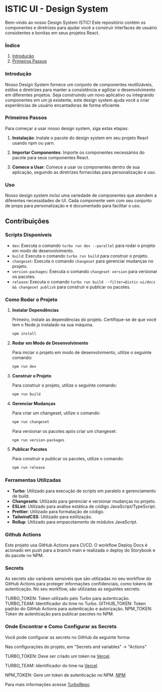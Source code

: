 # ISTIC UI - Design System

Bem-vindo ao nosso Design System ISTIC! Este repositório contém os componentes e diretrizes para ajudar você a construir interfaces de usuário consistentes e bonitas em seus projetos React.

### Índice

1. [Introdução](https://frontdesignsystem.azurewebsites.net/?path=/docs/stick-ui-Introdução--documentation)
2. [Primeiros Passos](https://frontdesignsystem.azurewebsites.net/?path=/docs/stick-ui-getting-started--documentation)

### Introdução

Nosso Design System fornece um conjunto de componentes reutilizáveis, estilos e diretrizes para manter a consistência e agilizar o desenvolvimento em diferentes projetos. Seja construindo um novo aplicativo ou integrando componentes em um já existente, este design system ajuda você a criar experiências de usuário encantadoras de forma eficiente.

### Primeiros Passos

Para começar a usar nosso design system, siga estas etapas:

1. **Instalação**: Instale o pacote do design system em seu projeto React usando npm ou yarn.

2. **Importar Componentes**: Importe os componentes necessários do pacote para seus componentes React.

3. **Comece a Usar**: Comece a usar os componentes dentro de sua aplicação, seguindo as diretrizes fornecidas para personalização e uso.

### Uso

Nosso design system inclui uma variedade de componentes que atendem a diferentes necessidades de UI. Cada componente vem com seu conjunto de props para personalização e é documentado para facilitar o uso.

## Contribuições

### Scripts Disponíveis

- `dev`: Executa o comando `turbo run dev --parallel` para rodar o projeto em modo de desenvolvimento.
- `build`: Executa o comando `turbo run build` para construir o projeto.
- `changeset`: Executa o comando `changeset` para gerenciar mudanças no projeto.
- `version-packages`: Executa o comando `changeset version` para versionar os pacotes.
- `release`: Executa o comando `turbo run build --filter=@istic-ui/docs && changeset publish` para construir e publicar os pacotes.

### Como Rodar o Projeto

1. **Instalar Dependências**

   Primeiro, instale as dependências do projeto. Certifique-se de que você tem o Node.js instalado na sua máquina.

   ```bash
   npm install
   ```

2. **Rodar em Modo de Desenvolvimento**

   Para iniciar o projeto em modo de desenvolvimento, utilize o seguinte comando:

   ```bash
   npm run dev
   ```

3. **Construir o Projeto**

   Para construir o projeto, utilize o seguinte comando:

   ```bash
   npm run build
   ```

4. **Gerenciar Mudanças**

   Para criar um changeset, utilize o comando:

   ```bash
   npm run changeset
   ```

   Para versionar os pacotes após criar um changeset:

   ```bash
   npm run version-packages
   ```

5. **Publicar Pacotes**

   Para construir e publicar os pacotes, utilize o comando:

   ```bash
   npm run release
   ```

### Ferramentas Utilizadas

- **Turbo**: Utilizado para execução de scripts em paralelo e gerenciamento de build.
- **Changesets**: Utilizado para gerenciar e versionar mudanças no projeto.
- **ESLint**: Utilizado para análise estática de código JavaScript/TypeScript.
- **Prettier**: Utilizado para formatação de código.
- **TailwindCSS**: Utilizado para estilização.
- **Rollup**: Utilizado para empacotamento de módulos JavaScript.

### Github Actions

Este projeto usa GitHub Actions para CI/CD. O workflow Deploy Docs é acionado em push para a branch main e realizada o deploy do Storybook e do pacote no NPM.

### Secrets

As secrets são variáveis sensíveis que são utilizadas no seu workflow do GitHub Actions para proteger informações confidenciais, como tokens de autenticação. No seu workflow, são utilizadas as seguintes secrets:

TURBO_TOKEN: Token utilizado pelo Turbo para autenticação.
TURBO_TEAM: Identificador do time no Turbo.
GITHUB_TOKEN: Token padrão do GitHub Actions para autenticação e autorização.
NPM_TOKEN: Token de autenticação para publicar pacotes no NPM.

### Onde Encontrar e Como Configurar as Secrets

Você pode configurar as secrets no GitHub da seguinte forma:

Nas configurações do projeto, em "Secrets and variables" -> "Actions"

TURBO_TOKEN: Deve ser criado um token na [Vercel](https://vercel.com/account/tokens).

TURBO_TEAM: Identificador do time na [Vercel](https://vercel.com/account/tokens).

NPM_TOKEN: Gere um token de autenticação no NPM. [NPM](https://www.npmjs.com/settings/[NPM-USERNAME]/tokens)

Para mais informações acesse [TurboRepo](https://turbo.build/repo/docs/guides/ci-vendors/github-actions)
